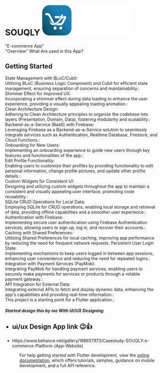 # SOUQLY <img src="https://github.com/MohammedRostom/E_commerceApp-SOUQLY-/blob/main/ScreenShots/iconApp.png" alt="logoApp" width="300" height="100"/>
"E-commerce App"
<br>
"Overview" What Are used in this App? 
<br>
## Getting Started
State Management with BLoC/Cubit:<br>
Utilizing BLoC (Business Logic Component) and Cubit for efficient state management, ensuring separation of concerns and maintainability.:<br>
Shimmer Effect for Improved UX:<br>
Incorporating a shimmer effect during data loading to enhance the user experience, providing a visually appealing loading animation.:<br>
Clean Architecture Design:<br>
Adhering to Clean Architecture principles to organize the codebase into layers (Presentation, Domain, Data), fostering modularity and scalability.:<br>
Backend-as-a-Service (BaaS) with Firebase:<br>
Leveraging Firebase as a Backend-as-a-Service solution to seamlessly integrate services such as Authentication, Realtime Database, Firestore, and Cloud Functions.:<br>
Onboarding for New Users:<br>
Implementing an onboarding experience to guide new users through key features and functionalities of the app.:<br>
Edit Profile Functionality:<br>
Enabling users to customize their profiles by providing functionality to edit personal information, change profile pictures, and update other profile details.:<br>
Custom Widgets for Consistent UI:<br>
Designing and utilizing custom widgets throughout the app to maintain a consistent and visually appealing user interface, promoting code reusability.:<br>
SQLite CRUD Operations for Local Data:<br>
Employing SQLite for CRUD operations, enabling local storage and retrieval of data, providing offline capabilities and a smoother user experience.:<br>
Authentication with Firebase:<br>
Implementing secure user authentication using Firebase Authentication services, allowing users to sign up, log in, and recover their accounts.:<br>
Caching with Shared Preferences:<br>
Utilizing Shared Preferences for local caching, improving app performance by reducing the need for frequent network requests.
Persistent User Login State:<br>
Implementing mechanisms to keep users logged in between app sessions, enhancing user convenience and reducing the need for repeated logins.:<br>
Integration with Payment Services (PayMob):<br>
Integrating PayMob for handling payment services, enabling users to securely make payments for services or products through a reliable payment gateway.:<br>
API Integration for External Data:<br>
Integrating external APIs to fetch and display dynamic data, enhancing the app's capabilities and providing real-time information.:<br>
This project is a starting point for a Flutter application.:<br>
<h5>Started design this by me With UI/UX Designing</h5>
<ul>
<h2> <li> ui/ux Design App link 😉👍</li></h2>
    <li> https://www.behance.net/gallery/188657973/Casestudy-SOUQLY-e-commerce-Platform-(App-Website)</li>
  <ul>


For help getting started with Flutter development, view the
[online documentation](https://docs.flutter.dev/), which offers tutorials,
samples, guidance on mobile development, and a full API reference.
